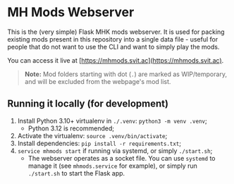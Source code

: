 # MH Mods Webserver

This is the (very simple) Flask MHK mods webserver. It is used for packing existing mods present in this repository into a single data file - useful for people that do not want to use the CLI and want to simply play the mods.

You can access it live at [https://mhmods.svit.ac](https://mhmods.svit.ac).

> **Note:** Mod folders starting with dot (`.`) are marked as WIP/temporary, and will be excluded from the webpage's mod list.

## Running it locally (for development)

1. Install Python 3.10+ virtualenv in `./.venv`: `python3 -m venv .venv`;
    - Python 3.12 is recommended;
2. Activate the virtualenv: `source .venv/bin/activate`;
3. Install dependencies: `pip install -r requirements.txt`;
4. `service mhmods start` if running via systemd, or simply `./start.sh`;
    - The webserver operates as a socket file. You can use `systemd` to manage it (see `mhmods.service` for example), or simply run `./start.sh` to start the Flask app.
